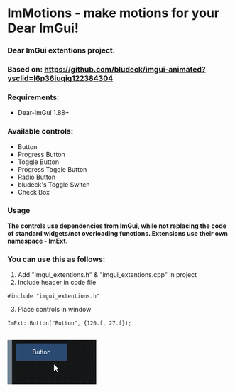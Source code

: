ImMotions - make motions for your Dear ImGui!
=====

### Dear ImGui extentions project.

### Based on: https://github.com/bludeck/imgui-animated?ysclid=l6p36iuqiq122384304

### Requirements:
 - Dear-ImGui 1.88+

### Available controls:
 - Button
 - Progress Button
 - Toggle Button
 - Progress Toggle Button
 - Radio Button
 - bludeck's Toggle Switch
 - Check Box

### Usage

**The controls use dependencies from ImGui, while not replacing the code of standard widgets/not overloading functions.
Extensions use their own namespace - ImExt.**

### You can use this as follows: 

 1. Add "imgui_extentions.h" & "imgui_extentions.cpp" in project
 2. Include header in code file
```
#include "imgui_extentions.h"
```
 3. Place controls in window
```
ImExt::Button("Button", {120.f, 27.f});
```
<br>![](https://github.com/VfxFly/ImMotion/blob/690cd0c802e56d2b48152d6e150a31205e93c926/Resources/Button.gif)
